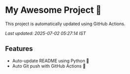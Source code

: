 # My Awesome Project 🚀

This project is automatically updated using GitHub Actions.

_Last updated: 2025-07-02 05:27:14 IST_

## Features
- Auto-update README using Python 🐍
- Auto Git push with GitHub Actions 🤖
